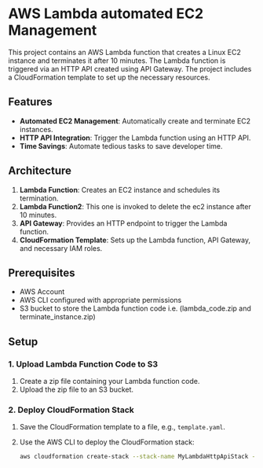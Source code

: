 # AWS Lambda automated EC2 Management

This project contains an AWS Lambda function that creates a Linux EC2 instance and terminates it after 10 minutes. The Lambda function is triggered via an HTTP API created using API Gateway. The project includes a CloudFormation template to set up the necessary resources.

## Features

- **Automated EC2 Management**: Automatically create and terminate EC2 instances.
- **HTTP API Integration**: Trigger the Lambda function using an HTTP API.
- **Time Savings**: Automate tedious tasks to save developer time.

## Architecture

1. **Lambda Function**: Creates an EC2 instance and schedules its termination.
2. **Lambda Function2**: This one is invoked to delete the ec2 instance after 10 minutes.
3. **API Gateway**: Provides an HTTP endpoint to trigger the Lambda function.
4. **CloudFormation Template**: Sets up the Lambda function, API Gateway, and necessary IAM roles.

## Prerequisites

- AWS Account
- AWS CLI configured with appropriate permissions
- S3 bucket to store the Lambda function code i.e. (lambda_code.zip and terminate_instance.zip)

## Setup

### 1. Upload Lambda Function Code to S3

1. Create a zip file containing your Lambda function code.
2. Upload the zip file to an S3 bucket.

### 2. Deploy CloudFormation Stack

1. Save the CloudFormation template to a file, e.g., `template.yaml`.
2. Use the AWS CLI to deploy the CloudFormation stack:

   ```sh
   aws cloudformation create-stack --stack-name MyLambdaHttpApiStack --template-body file://template.yaml --capabilities CAPABILITY_NAMED_IAM

